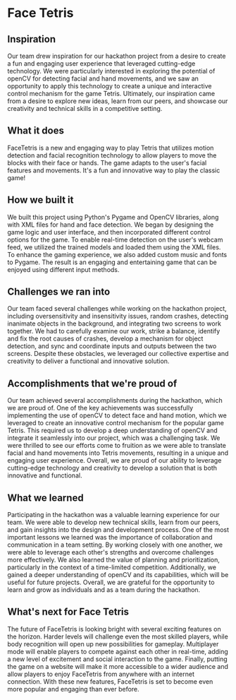 # Face Tetris

## Inspiration
Our team drew inspiration for our hackathon project from a desire to create a fun and engaging user experience that leveraged cutting-edge technology. We were particularly interested in exploring the potential of openCV for detecting facial and hand movements, and we saw an opportunity to apply this technology to create a unique and interactive control mechanism for the game Tetris. Ultimately, our inspiration came from a desire to explore new ideas, learn from our peers, and showcase our creativity and technical skills in a competitive setting.
## What it does
FaceTetris is a new and engaging way to play Tetris that utilizes motion detection and facial recognition technology to allow players to move the blocks with their face or hands. The game adapts to the user's facial features and movements. It's a fun and innovative way to play the classic game!
## How we built it
We built this project using Python's Pygame and OpenCV libraries, along with XML files for hand and face detection. We began by designing the game logic and user interface, and then incorporated different control options for the game. To enable real-time detection on the user's webcam feed, we utilized the trained models and loaded them using the XML files. To enhance the gaming experience, we also added custom music and fonts to Pygame. The result is an engaging and entertaining game that can be enjoyed using different input methods.

## Challenges we ran into
Our team faced several challenges while working on the hackathon project, including oversensitivity and insensitivity issues, random crashes, detecting inanimate objects in the background, and integrating two screens to work together. We had to carefully examine our work, strike a balance, identify and fix the root causes of crashes, develop a mechanism for object detection, and sync and coordinate inputs and outputs between the two screens. Despite these obstacles, we leveraged our collective expertise and creativity to deliver a functional and innovative solution.

## Accomplishments that we're proud of
Our team achieved several accomplishments during the hackathon, which we are proud of. One of the key achievements was successfully implementing the use of openCV to detect face and hand motion, which we leveraged to create an innovative control mechanism for the popular game Tetris. This required us to develop a deep understanding of openCV and integrate it seamlessly into our project, which was a challenging task. We were thrilled to see our efforts come to fruition as we were able to translate facial and hand movements into Tetris movements, resulting in a unique and engaging user experience. Overall, we are proud of our ability to leverage cutting-edge technology and creativity to develop a solution that is both innovative and functional.
## What we learned
Participating in the hackathon was a valuable learning experience for our team. We were able to develop new technical skills, learn from our peers, and gain insights into the design and development process. One of the most important lessons we learned was the importance of collaboration and communication in a team setting. By working closely with one another, we were able to leverage each other's strengths and overcome challenges more effectively. We also learned the value of planning and prioritization, particularly in the context of a time-limited competition. Additionally, we gained a deeper understanding of openCV and its capabilities, which will be useful for future projects. Overall, we are grateful for the opportunity to learn and grow as individuals and as a team during the hackathon.

## What's next for Face Tetris
The future of FaceTetris is looking bright with several exciting features on the horizon. Harder levels will challenge even the most skilled players, while body recognition will open up new possibilities for gameplay. Multiplayer mode will enable players to compete against each other in real-time, adding a new level of excitement and social interaction to the game. Finally, putting the game on a website will make it more accessible to a wider audience and allow players to enjoy FaceTetris from anywhere with an internet connection. With these new features, FaceTetris is set to become even more popular and engaging than ever before. 